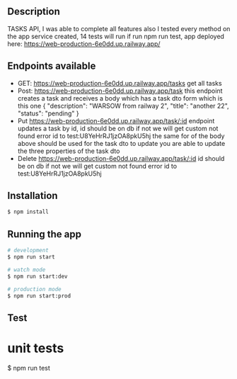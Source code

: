## Description

TASKS API, I was able to complete all features also I tested every method on the app service created, 14 tests will run if run npm run test, app deployed here: https://web-production-6e0dd.up.railway.app/

## Endpoints available

- GET: https://web-production-6e0dd.up.railway.app/tasks get all tasks
- Post: https://web-production-6e0dd.up.railway.app/task this endpoint creates a task and receives a body which has a task dto form which is this one {
  "description": "WARSOW from railway 2",
  "title": "another 22",
  "status": "pending"
  }
- Put https://web-production-6e0dd.up.railway.app/task/:id endpoint updates a task by id, id should be on db if not we will get custom not found error id to test:U8YeHrRJ1jzOA8pkU5hj the same for of the body above should be used for the task dto to update you are able to update the three properties of the task dto
- Delete https://web-production-6e0dd.up.railway.app/task/:id id should be on db if not we will get custom not found error id to test:U8YeHrRJ1jzOA8pkU5hj

## Installation

```bash
$ npm install
```

## Running the app

```bash
# development
$ npm run start

# watch mode
$ npm run start:dev

# production mode
$ npm run start:prod
```

## Test

# unit tests

$ npm run test
